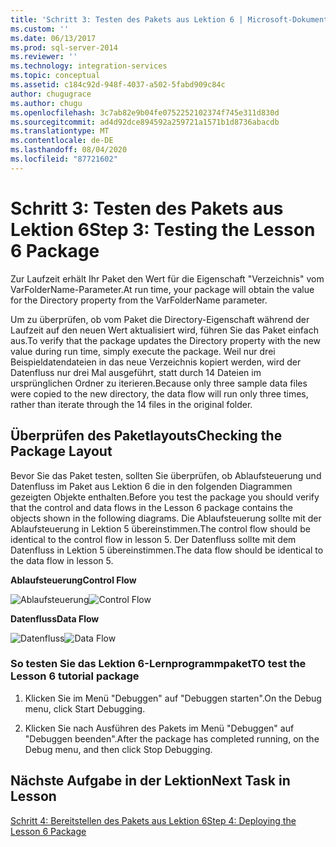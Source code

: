 ```yaml
---
title: 'Schritt 3: Testen des Pakets aus Lektion 6 | Microsoft-Dokumentation'
ms.custom: ''
ms.date: 06/13/2017
ms.prod: sql-server-2014
ms.reviewer: ''
ms.technology: integration-services
ms.topic: conceptual
ms.assetid: c184c92d-948f-4037-a502-5fabd909c84c
author: chugugrace
ms.author: chugu
ms.openlocfilehash: 3c7ab82e9b04fe0752252102374f745e311d830d
ms.sourcegitcommit: ad4d92dce894592a259721a1571b1d8736abacdb
ms.translationtype: MT
ms.contentlocale: de-DE
ms.lasthandoff: 08/04/2020
ms.locfileid: "87721602"
---
```

# <a name="step-3-testing-the-lesson-6-package"></a><span data-ttu-id="0d3e0-102">Schritt 3: Testen des Pakets aus Lektion 6</span><span class="sxs-lookup"><span data-stu-id="0d3e0-102">Step 3: Testing the Lesson 6 Package</span></span>
  <span data-ttu-id="0d3e0-103">Zur Laufzeit erhält Ihr Paket den Wert für die Eigenschaft "Verzeichnis" vom VarFolderName-Parameter.</span><span class="sxs-lookup"><span data-stu-id="0d3e0-103">At run time, your package will obtain the value for the Directory property from the VarFolderName parameter.</span></span>  
  
 <span data-ttu-id="0d3e0-104">Um zu überprüfen, ob vom Paket die Directory-Eigenschaft während der Laufzeit auf den neuen Wert aktualisiert wird, führen Sie das Paket einfach aus.</span><span class="sxs-lookup"><span data-stu-id="0d3e0-104">To verify that the package updates the Directory property with the new value during run time, simply execute the package.</span></span> <span data-ttu-id="0d3e0-105">Weil nur drei Beispieldatendateien in das neue Verzeichnis kopiert werden, wird der Datenfluss nur drei Mal ausgeführt, statt durch 14 Dateien im ursprünglichen Ordner zu iterieren.</span><span class="sxs-lookup"><span data-stu-id="0d3e0-105">Because only three sample data files were copied to the new directory, the data flow will run only three times, rather than iterate through the 14 files in the original folder.</span></span>  
  
## <a name="checking-the-package-layout"></a><span data-ttu-id="0d3e0-106">Überprüfen des Paketlayouts</span><span class="sxs-lookup"><span data-stu-id="0d3e0-106">Checking the Package Layout</span></span>  
 <span data-ttu-id="0d3e0-107">Bevor Sie das Paket testen, sollten Sie überprüfen, ob Ablaufsteuerung und Datenfluss im Paket aus Lektion 6 die in den folgenden Diagrammen gezeigten Objekte enthalten.</span><span class="sxs-lookup"><span data-stu-id="0d3e0-107">Before you test the package you should verify that the control and data flows in the Lesson 6 package contains the objects shown in the following diagrams.</span></span> <span data-ttu-id="0d3e0-108">Die Ablaufsteuerung sollte mit der Ablaufsteuerung in Lektion 5 übereinstimmen.</span><span class="sxs-lookup"><span data-stu-id="0d3e0-108">The control flow should be identical to the control flow in lesson 5.</span></span> <span data-ttu-id="0d3e0-109">Der Datenfluss sollte mit dem Datenfluss in Lektion 5 übereinstimmen.</span><span class="sxs-lookup"><span data-stu-id="0d3e0-109">The data flow should be identical to the data flow in lesson 5.</span></span>  
  
 <span data-ttu-id="0d3e0-110">**Ablaufsteuerung**</span><span class="sxs-lookup"><span data-stu-id="0d3e0-110">**Control Flow**</span></span>  
  
 <span data-ttu-id="0d3e0-111">![Ablaufsteuerung](../../2014/tutorials/media/task3lesson6control.jpg "Ablaufsteuerung")</span><span class="sxs-lookup"><span data-stu-id="0d3e0-111">![Control Flow](../../2014/tutorials/media/task3lesson6control.jpg "Control Flow")</span></span>  
  
 <span data-ttu-id="0d3e0-112">**Datenfluss**</span><span class="sxs-lookup"><span data-stu-id="0d3e0-112">**Data Flow**</span></span>  
  
 <span data-ttu-id="0d3e0-113">![Datenfluss](../../2014/tutorials/media/task3lesson6data.jpg "Datenfluss")</span><span class="sxs-lookup"><span data-stu-id="0d3e0-113">![Data Flow](../../2014/tutorials/media/task3lesson6data.jpg "Data Flow")</span></span>  
  
### <a name="to-test-the-lesson-6-tutorial-package"></a><span data-ttu-id="0d3e0-114">So testen Sie das Lektion 6-Lernprogrammpaket</span><span class="sxs-lookup"><span data-stu-id="0d3e0-114">TO test the Lesson 6 tutorial package</span></span>  
  
1.  <span data-ttu-id="0d3e0-115">Klicken Sie im Menü "Debuggen" auf "Debuggen starten".</span><span class="sxs-lookup"><span data-stu-id="0d3e0-115">On the Debug menu, click Start Debugging.</span></span>  
  
2.  <span data-ttu-id="0d3e0-116">Klicken Sie nach Ausführen des Pakets im Menü "Debuggen" auf "Debuggen beenden".</span><span class="sxs-lookup"><span data-stu-id="0d3e0-116">After the package has completed running, on the Debug menu, and then click Stop Debugging.</span></span>  
  
## <a name="next-task-in-lesson"></a><span data-ttu-id="0d3e0-117">Nächste Aufgabe in der Lektion</span><span class="sxs-lookup"><span data-stu-id="0d3e0-117">Next Task in Lesson</span></span>  
 [<span data-ttu-id="0d3e0-118">Schritt 4: Bereitstellen des Pakets aus Lektion 6</span><span class="sxs-lookup"><span data-stu-id="0d3e0-118">Step 4: Deploying the Lesson 6 Package</span></span>](../integration-services/lesson-6-4-deploying-the-lesson-6-package.md)  
  
  
